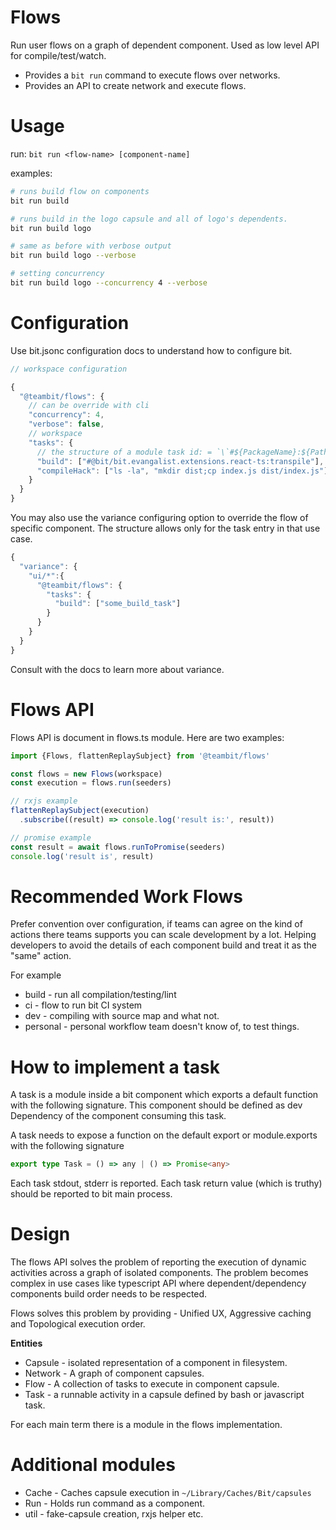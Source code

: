 **Flows**
==========
Run user flows on a graph of dependent component. Used as low level API for compile/test/watch.

- Provides a `bit run` command to execute flows over networks.
- Provides an API to create network and execute flows.

Usage
======
run: `bit run <flow-name> [component-name]`

examples:

```bash
# runs build flow on components
bit run build

# runs build in the logo capsule and all of logo's dependents.
bit run build logo

# same as before with verbose output
bit run build logo --verbose

# setting concurrency
bit run build logo --concurrency 4 --verbose
```

Configuration
=============
Use bit.jsonc configuration docs to understand how to configure bit.

```js
// workspace configuration

{
  "@teambit/flows": {
    // can be override with cli
    "concurrency": 4,
    "verbose": false,
    // workspace
    "tasks": {
      // the structure of a module task id: = `\`#${PackageName}:${PathToModule}\``
      "build": ["#@bit/bit.evangalist.extensions.react-ts:transpile"],
      "compileHack": ["ls -la", "mkdir dist;cp index.js dist/index.js"]
    }
  }
}

```
You may also use the variance configuring option to override the flow of specific component.
The structure allows only for the task entry in that use case.

```javascript
{
  "variance": {
    "ui/*":{
      "@teambit/flows": {
        "tasks": {
          "build": ["some_build_task"]
        }
      }
    }
  }
}
```

Consult with the docs to learn more about variance.

Flows  API
===========
Flows API is document in flows.ts module. Here are two examples:

```javascript
import {Flows, flattenReplaySubject} from '@teambit/flows'

const flows = new Flows(workspace)
const execution = flows.run(seeders)

// rxjs example
flattenReplaySubject(execution)
  .subscribe((result) => console.log('result is:', result))

// promise example
const result = await flows.runToPromise(seeders)
console.log('result is', result)
```

Recommended Work **Flows**
===========================
Prefer convention over configuration, if teams can agree on the kind of actions there teams supports
you can scale development by a lot. Helping developers to avoid the details of each component build and treat it as the "same" action.

For example
 - build - run all compilation/testing/lint
 - ci - flow to run bit CI system
 - dev - compiling with source map and what not.
 - personal - personal workflow team doesn't know of, to test things.

How to implement a task
========================
A task is a module inside a bit component which exports a default function with the following signature. This component should be defined as dev Dependency of the component consuming this task.

A task needs to expose a function on the default export or module.exports with the following signature

```typescript
export type Task = () => any | () => Promise<any>
```

Each task stdout, stderr is reported.
Each task return value (which is truthy) should be reported to bit main process.

Design
=======
The flows API solves the problem of reporting the execution of dynamic activities across a graph of isolated components. The problem becomes complex in use cases like typescript API where dependent/dependency components build order needs to be respected.

Flows solves this problem by providing - Unified UX, Aggressive caching and Topological execution order.

**Entities**

- Capsule - isolated representation of a component in filesystem.
- Network - A graph of component capsules.
- Flow - A collection of tasks to execute in component capsule.
- Task - a runnable activity in a capsule defined by bash or javascript task.

For each main term there is a module in the flows implementation.

Additional modules
===================
- Cache - Caches capsule execution in `~/Library/Caches/Bit/capsules`
- Run  - Holds run command as a component.
- util - fake-capsule creation, rxjs helper etc.

